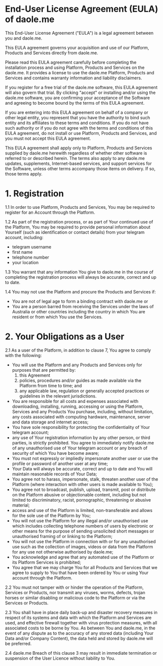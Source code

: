 # End-User License Agreement (EULA) of daole.me

This End-User License Agreement ("EULA") is a legal agreement between you and daole.me.

This EULA agreement governs your acquisition and use of our Platform, Products and Services directly from daole.me.

Please read this EULA agreement carefully before completing the installation process and using Platform, Products and Services on the daole.me. It provides a license to use the daole.me Platform, Products and Services and contains warranty information and liability disclaimers.

If you register for a free trial of the daole.me software, this EULA agreement will also govern that trial. By clicking "accept" or installing and/or using the daole.me software, you are confirming your acceptance of the Software and agreeing to become bound by the terms of this EULA agreement.

If you are entering into this EULA agreement on behalf of a company or other legal entity, you represent that you have the authority to bind such entity and its affiliates to these terms and conditions. If you do not have such authority or if you do not agree with the terms and conditions of this EULA agreement, do not install or use Platform, Products and Services, and you must not accept this EULA agreement.

This EULA agreement shall apply only to Platform, Products and Services supplied by daole.me herewith regardless of whether other software is referred to or described herein. The terms also apply to any daole.me updates, supplements, Internet-based services, and support services for the Software, unless other terms accompany those items on delivery. If so, those terms apply.

# 1. Registration

1.1 In order to use Platform, Products and Services, You may be required to register for an Account through the Platform.

1.2 As part of the registration process, or as part of Your continued use of the Platform, You may be required to provide personal information about Yourself (such as identification or contact details) from your telegram account, including:
  * telegram username
  * first name
  * telephone number
  * your location

1.3 You warrant that any information You give to daole.me in the course of completing the registration process will always be accurate, correct and up to date.

1.4 You may not use the Platform and procure the Products and Services if:
  * You are not of legal age to form a binding contract with daole.me or
  * You are a person barred from receiving the Services under the laws of Australia or other countries including the country in which You are resident or from which You use the Services.

# 2. Your Obligations as a User

2.1 As a user of the Platform, in addition to clause 7, You agree to comply with the following:

  * You will use the Platform and any Products and Services only for purposes that are permitted by:
    1. this Agreement
    2. policies, procedures and/or guides as made available via the Platform from time to time; and
    3. any applicable law, regulation or generally accepted practices or guidelines in the relevant jurisdictions.
  * You are responsible for all costs and expenses associated with downloading, installing, running, accessing or using the Platform, Services and any Products You purchase, including, without limitation, any costs associated with computing hardware, maintenance, server and data storage and internet access;
  * You have sole responsibility for protecting the confidentiality of Your telegram account;
  * any use of Your registration information by any other person, or third parties, is strictly prohibited. You agree to immediately notify daole.me of any unauthorised use of Your telegram account or any breach of security of which You have become aware;
  * You must not expressly or impliedly impersonate another user or use the profile or password of another user at any time;
  * Your Data will always be accurate, correct and up to date and You will maintain reasonable records of Your Data;
  * You agree not to harass, impersonate, stalk, threaten another user of the Platform (where interaction with other users is made available to You);
  * You agree not to broadcast, publish, upload, transmit, post or distribute on the Platform abusive or objectionable content, including but not limited to discriminatory, racist, pornographic, threatening or abusive material;
  * access and use of the Platform is limited, non-transferable and allows for the sole use of the Platform by You;
  * You will not use the Platform for any illegal and/or unauthorised use which includes collecting telephone numbers of users by electronic or other means for the purpose of sending unsolicited short messages or unauthorised framing of or linking to the Platform;
  * You will not use the Platform in connection with or for any unauthorised use such as the collection of images, videos or data from the Platform for any use not otherwise authorised by daole.me;
  * You acknowledge and agree that any automated use of the Platform or its Platform Services is prohibited;
  * You agree that we may charge You for all Products and Services that we agree to supply to You that have been ordered by You or using Your account through the Platform.

2.2 You must not tamper with or hinder the operation of the Platform, Services or Products, nor transmit any viruses, worms, defects, trojan horses or similar disabling or malicious code to the Platform or via the Services or Products.

2.3 You shall have in place daily back-up and disaster recovery measures in respect of its systems and data with which the Platform and Services are used, and effective firewall together with virus protection measures, with all associated costs to be borne by You. As between You and daole.me, in the event of any dispute as to the accuracy of any stored data (including Your Data and/or Company Content), the data held and stored by daole.me will be preferred.

2.4 daole.me Breach of this clause 3 may result in immediate termination or suspension of the User Licence without liability to You.
